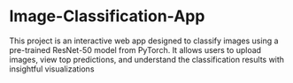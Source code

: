 # Image-Classification-App
This project is an interactive web app designed to classify images using a pre-trained ResNet-50 model from PyTorch. It allows users to upload images, view top predictions, and understand the classification results with insightful visualizations
